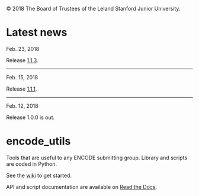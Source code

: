 © 2018 The Board of Trustees of the Leland Stanford Junior University.

# Latest news
Feb. 23, 2018

Release [1.1.3](https://github.com/StanfordBioinformatics/encode_utils/releases/tag/1.1.3).

***

Feb. 15, 2018

Release [1.1.1](https://github.com/StanfordBioinformatics/encode_utils/releases/tag/1.1.1).

***

Feb. 12, 2018

Release 1.0.0 is out. 

# encode_utils
Tools that are useful to any ENCODE submitting group. Library and scripts are coded in Python.

See the [wiki](https://github.com/StanfordBioinformatics/encode_utils/wiki) to get started. 

API and script documentation are available on [Read the Docs](http://encode-utils.readthedocs.io/en/latest/).
